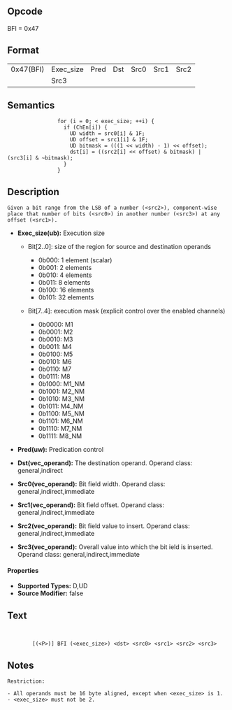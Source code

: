  

## Opcode

  BFI = 0x47

## Format

| | | | | | | |
| --- | --- | --- | --- | --- | --- | --- |
| 0x47(BFI) | Exec_size | Pred | Dst | Src0 | Src1 | Src2 |
|           | Src3      |      |     |      |      |      |


## Semantics




                    for (i = 0; < exec_size; ++i) {
                      if (ChEn[i]) {
                        UD width = src0[i] & 1F;
                        UD offset = src1[i] & 1F;
                        UD bitmask = (((1 << width) - 1) << offset);
                        dst[i] = ((src2[i] << offset) & bitmask) | (src3[i] & ~bitmask);
                      }
                    }

## Description


    Given a bit range from the LSB of a number (<src2>), component-wise place that number of bits (<src0>) in another number (<src3>) at any offset (<src1>).

- **Exec_size(ub):** Execution size
 
  - Bit[2..0]: size of the region for source and destination operands
 
    - 0b000:  1 element (scalar) 
    - 0b001:  2 elements 
    - 0b010:  4 elements 
    - 0b011:  8 elements 
    - 0b100:  16 elements 
    - 0b101:  32 elements 
  - Bit[7..4]: execution mask (explicit control over the enabled channels)
 
    - 0b0000:  M1 
    - 0b0001:  M2 
    - 0b0010:  M3 
    - 0b0011:  M4 
    - 0b0100:  M5 
    - 0b0101:  M6 
    - 0b0110:  M7 
    - 0b0111:  M8 
    - 0b1000:  M1_NM 
    - 0b1001:  M2_NM 
    - 0b1010:  M3_NM 
    - 0b1011:  M4_NM 
    - 0b1100:  M5_NM 
    - 0b1101:  M6_NM 
    - 0b1110:  M7_NM 
    - 0b1111:  M8_NM
- **Pred(uw):** Predication control

- **Dst(vec_operand):** The destination operand. Operand class: general,indirect

- **Src0(vec_operand):** Bit field width. Operand class: general,indirect,immediate

- **Src1(vec_operand):** Bit field offset. Operand class: general,indirect,immediate

- **Src2(vec_operand):** Bit field value to insert. Operand class: general,indirect,immediate

- **Src3(vec_operand):** Overall value into which the bit ield is inserted. Operand class: general,indirect,immediate

#### Properties
- **Supported Types:** D,UD 
- **Source Modifier:** false 


## Text
```
    

		[(<P>)] BFI (<exec_size>) <dst> <src0> <src1> <src2> <src3>
```



## Notes



    Restriction:

    - All operands must be 16 byte aligned, except when <exec_size> is 1.
    - <exec_size> must not be 2.
